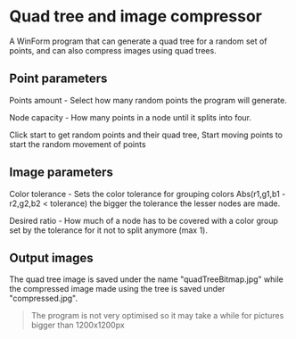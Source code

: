 # Quad tree and image compressor
 A WinForm program that can generate a quad tree for a random set of points, and can also compress images using quad trees.
## Point parameters
 Points amount - Select how many random points the program will generate.
 
 Node capacity - How many points in a node until it splits into four.
 
 Click start to get random points and their quad tree, Start moving points to start the random movement of points
## Image parameters
 Color tolerance - Sets the color tolerance for grouping colors Abs(r1,g1,b1 - r2,g2,b2 < tolerance) the bigger the tolerance the lesser nodes are made.
 
 Desired ratio - How much of a node has to be covered with a color group set by the tolerance for it not to split anymore (max 1).
## Output images
 The quad tree image is saved under the name "quadTreeBitmap.jpg" while the compressed image made using the tree is saved under "compressed.jpg".

>The program is not very optimised so it may take a while for pictures bigger than 1200x1200px
